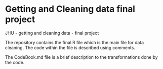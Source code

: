 # Getting and Cleaning data final project

JHU - getting and cleaning data - final project

The repository contains the final.R file which is the main file for data cleaning. The code within the file is described using comments.

The CodeBook.md file is a brief description to the transformations done by the code.